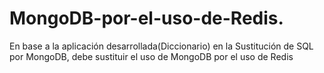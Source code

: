 # MongoDB-por-el-uso-de-Redis.
En base a la aplicación desarrollada(Diccionario) en la Sustitución de SQL por MongoDB, debe sustituir el uso de MongoDB por el uso de Redis
